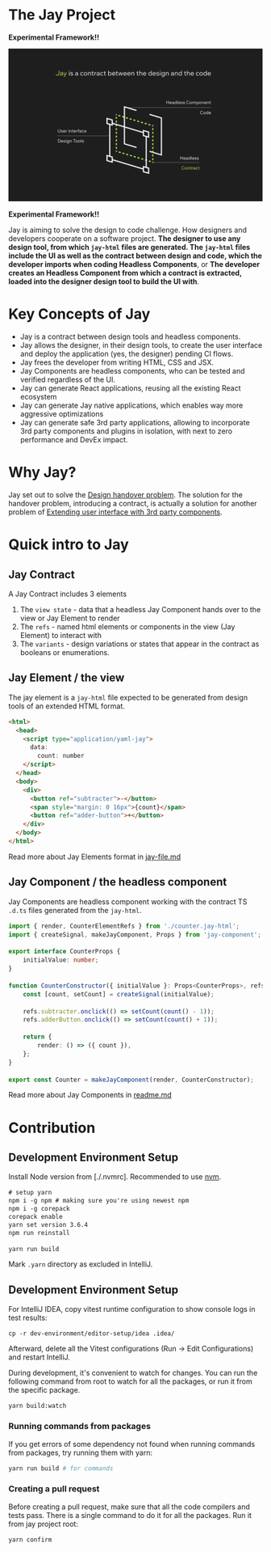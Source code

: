 # The Jay Project

**Experimental Framework!!**

![Jay head image](./assets/jay-head.gif)

**Experimental Framework!!**

Jay is aiming to solve the design to code challenge. How designers and developers cooperate on a software project. 
**The designer to use any design tool, from which `jay-html` files are generated. The `jay-html` files include the UI as well 
as the contract between design and code, which the developer imports when coding Headless Components**, or 
**The developer creates an Headless Component from which a contract is extracted, loaded into the designer design tool to 
build the UI with**.

# Key Concepts of Jay

* Jay is a contract between design tools and headless components.
* Jay allows the designer, in their design tools, to create the user interface and deploy the application (yes, the designer)
  pending CI flows.
* Jay frees the developer from writing HTML, CSS and JSX. 
* Jay Components are headless components, who can be tested and verified regardless of the UI.
* Jay can generate React applications, reusing all the existing React ecosystem
* Jay can generate Jay native applications, which enables way more aggressive optimizations
* Jay can generate safe 3rd party applications, allowing to incorporate 3rd party components and plugins in isolation, 
  with next to zero performance and DevEx impact.

# Why Jay?

Jay set out to solve the 
[Design handover problem](./design-log/000%20-%20design%20handover%20problem.md).
The solution for the handover problem, introducing a contract, is actually a solution for another problem of 
[Extending user interface with 3rd party components](./design-log/001%20-%203rd%20party%20code%20problem.md).

# Quick intro to Jay

## Jay Contract 

A Jay Contract includes 3 elements
1. The `view state` - data that a headless Jay Component hands over to the view or Jay Element to render
2. The `refs` - named html elements or components in the view (Jay Element) to interact with
3. The `variants` - design variations or states that appear in the contract as booleans or enumerations.

## Jay Element / the view

The jay element is a `jay-html` file expected to be generated from design tools of an extended HTML format.

```html
<html>
  <head>
    <script type="application/yaml-jay">
      data:
        count: number
    </script>
  </head>
  <body>
    <div>
      <button ref="subtracter">-</button>
      <span style="margin: 0 16px">{count}</span>
      <button ref="adder-button">+</button>
    </div>
  </body>
</html>
```

Read more about Jay Elements format in [jay-file.md](packages%2Fcompiler%2Fcompiler%2Fdocs%2Fjay-file.md)

## Jay Component / the headless component

Jay Components are headless component working with the contract TS `.d.ts` files generated from the `jay-html`. 

```typescript
import { render, CounterElementRefs } from './counter.jay-html';
import { createSignal, makeJayComponent, Props } from 'jay-component';

export interface CounterProps {
    initialValue: number;
}

function CounterConstructor({ initialValue }: Props<CounterProps>, refs: CounterElementRefs) {
    const [count, setCount] = createSignal(initialValue);

    refs.subtracter.onclick(() => setCount(count() - 1));
    refs.adderButton.onclick(() => setCount(count() + 1));

    return {
        render: () => ({ count }),
    };
}

export const Counter = makeJayComponent(render, CounterConstructor);
```

Read more about Jay Components in [readme.md](packages%2Fruntime%2Fcomponent%2Freadme.md)

# Contribution

## Development Environment Setup

Install Node version from [./.nvmrc]. Recommended to use [nvm](https://github.com/nvm-sh/nvm).

```shell
# setup yarn
npm i -g npm # making sure you're using newest npm
npm i -g corepack
corepack enable
yarn set version 3.6.4
npm run reinstall

yarn run build
```

Mark `.yarn` directory as excluded in IntelliJ.

## Development Environment Setup

For IntelliJ IDEA, copy vitest runtime configuration to show console logs in test results:

```shell
cp -r dev-environment/editor-setup/idea .idea/
```

Afterward, delete all the Vitest configurations (Run -> Edit Configurations) and restart IntelliJ.

During development, it's convenient to watch for changes.
You can run the following command from root to watch for all the packages,
or run it from the specific package.

```shell
yarn build:watch
```

### Running commands from packages

If you get errors of some dependency not found when running commands from packages, try running them with yarn:

```bash
yarn run build # for commands
```

### Creating a pull request

Before creating a pull request, make sure that all the code compilers and tests pass.
There is a single command to do it for all the packages.
Run it from jay project root:

```bash
yarn confirm
```
